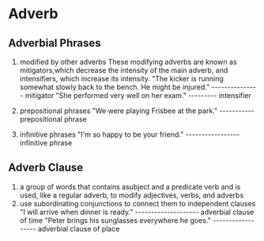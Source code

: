 # Adverb

## Adverbial Phrases
1. modified by other adverbs
These modifying adverbs are known as mitigators,which decrease the intensity of the main adverb, and intensifiers, which increase its intensity.
"The kicker is running somewhat slowly back to the bench. He might be injured."
                       ---------------                                          mitigator
"She performed very well on her exam."
               ---------               intensifier

2. prepositional phrases
"We were playing Frisbee at the park."
                         -----------    prepositional phrase

3. infinitive phrases
"I'm so happy to be your friend."
              -----------------  infinitive phrase
## Adverb Clause
1. a group of words that contains asubject and a predicate verb and is used, like a regular adverb, to modify adjectives, verbs, and adverbs
1. use subordinating conjunctions to connect them to independent clauses
"I will arrive when dinner is ready." 
               --------------------   adverbial clause of time
"Peter brings his sunglasses everywhere he goes."
                             ------------------     adverbial clause of place